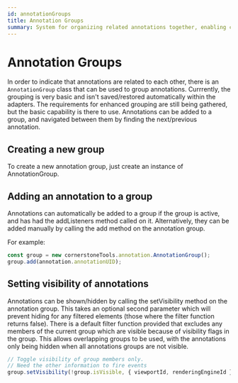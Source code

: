 ```yaml
---
id: annotationGroups
title: Annotation Groups
summary: System for organizing related annotations together, enabling collective operations like toggling visibility and navigating between grouped annotations
---
```


# Annotation Groups

In order to indicate that annotations are related to each other, there is
an `AnnotationGroup` class that can be used to group annotations. Currrently,
the grouping is very basic and isn't saved/restored automatically within the
adapters. The requirements for enhanced grouping are still being gathered, but the basic
capability is there to use. Annotations can be added to a group, and navigated
between them by finding the next/previous annotation.

## Creating a new group

To create a new annotation group, just create an instance of AnnotationGroup.

## Adding an annotation to a group

Annotations can automatically be added to a group if the group is active, and
has had the addListeners method called on it. Alternatively, they can be added
manually by calling the add method on the annotation group.

For example:

```javascript
const group = new cornerstoneTools.annotation.AnnotationGroup();
group.add(annotation.annotationUID);
```

## Setting visibility of annotations

Annotations can be shown/hidden by calling the setVisibility method on the
annotation group. This takes an optional second parameter which will prevent
hiding for any filtered elements (those where the filter function returns false).
There is a default filter function provided that excludes any members of the
current group which are visible because of visibility flags in the group. This
allows overlapping groups to be used, with the annotations only being hidden when
all annotations groups are not visible.

```javascript
// Toggle visibility of group members only.
// Need the other information to fire events
group.setVisibility(!group.isVisible, { viewportId, renderingEngineId });
```
